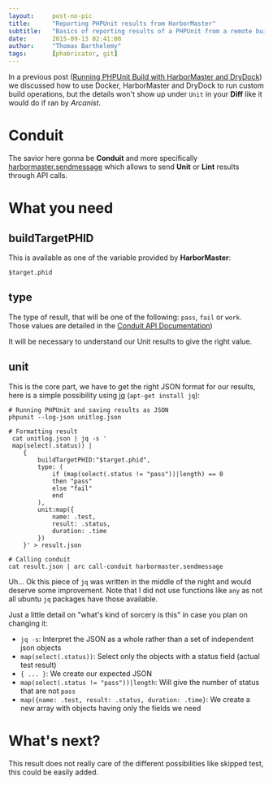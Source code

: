 ```yaml
---
layout:     post-no-pic
title:      "Reporting PHPUnit results from HarborMaster"
subtitle:   "Basics of reporting results of a PHPUnit from a remote build server"
date:       2015-09-13 02:41:00
author:     "Thomas Barthelemy"
tags:       [phabricator, git]
---
```


In a previous post ([Running PHPUnit Build with HarborMaster and DryDock](http://thomas-barthelemy.github.io/2015/09/11/phpunit-phabricator-drydock-harbormaster/))
we discussed how to use Docker, HarborMaster and DryDock to run custom build operations,
but the details won't show up under `Unit` in your **Diff** like it would do if
ran by *Arcanist*.

# Conduit

The savior here gonna be **Conduit** and more specifically [harbormaster.sendmessage](https://secure.phabricator.com/conduit/method/harbormaster.sendmessage/)
which allows to send **Unit** or **Lint** results through API calls.

# What you need

## buildTargetPHID

This is available as one of the variable provided by **HarborMaster**:

    $target.phid

## type

The type of result, that will be one of the following: `pass`, `fail` or `work`.
Those values are detailed in the [Conduit API Documentation](http://thomas-barthelemy.github.io/2015/09/11/phpunit-phabricator-drydock-harbormaster/))

It will be necessary to understand our Unit results to give the right value.

## unit

This is the core part, we have to get the right JSON format for our results,
here is a simple possibility using [jq](https://stedolan.github.io/jq/) (`apt-get install jq`):

    # Running PHPUnit and saving results as JSON
    phpunit --log-json unitlog.json

    # Formatting result
     cat unitlog.json | jq -s '
     map(select(.status)) |
        {
            buildTargetPHID:"$target.phid",
            type: (
                if (map(select(.status != "pass"))|length) == 0
                then "pass"
                else "fail"
                end
            ),
            unit:map({
                name: .test,
                result: .status,
                duration: .time
            })
        }' > result.json

    # Calling conduit
    cat result.json | arc call-conduit harbormaster.sendmessage

Uh... Ok this piece of `jq` was written in the middle of the night and would deserve
some improvement. Note that I did not use functions like `any` as not all ubuntu `jq` packages
have those available.

Just a little detail on "what's kind of sorcery is this" in case you plan on changing it:

 - `jq -s`: Interpret the JSON as a whole rather than a set of independent json objects
 - `map(select(.status))`: Select only the objects with a status field (actual test result)
 - `{ ... }`: We create our expected JSON
 - `map(select(.status != "pass"))|length`: Will give the number of status that are not `pass`
 - `map({name: .test, result: .status, duration: .time}`: We create a new array with objects having only the fields we need

# What's next?

This result does not really care of the different possibilities like skipped test, this could be easily added.
